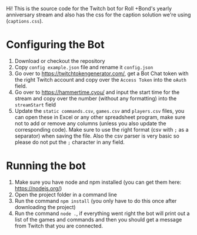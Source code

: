 Hi! This is the source code for the Twitch bot for Roll +Bond's yearly anniversary stream and also has the css for the caption solution we're using (`captions.css`).

# Configuring the Bot
  
1. Download or checkout the repository
2. Copy `config example.json` file and rename it `config.json`
3. Go over to https://twitchtokengenerator.com/, get a Bot Chat token with the right Twitch account and copy over the `Access Token` into the `oAuth` field.
4. Go over to https://hammertime.cyou/ and input the start time for the stream and copy over the number (without any formatting) into the `streamStart` field
5. Update the `static commands.csv`, `games.csv` and `players.csv` files, you can open these in Excel or any other spreadsheet program, make sure not to add or remove any columns (unless you also update the corresponding code).
Make sure to use the right format (csv with `;` as a separator) when saving the file.
Also the csv parser is very basic so please do not put the `;` character in any field.

# Running the bot

1. Make sure you have node and npm installed (you can get them here: https://nodejs.org/)
2. Open the project folder in a command line
3. Run the command `npm install` (you only have to do this once after downloading the project)
4. Run the command `node .`, if everything went right the bot will print out a list of the games and commands and then you should get a message from Twitch that you are connected.
